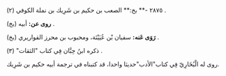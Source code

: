 ٢٨٧٥ -** بخ:** الصعب بن حكيم بن شَرِيك بن نملة الكوفي (٢) .

**روى عن:** أبيه (بخ) .

**رَوَى عَنه:** سفيان بْن عُيَيْنَة، ومحبوب بن محرز القواريري (بخ) .

ذكره ابنُ حِبَّان فِي كتاب "الثقات" (٣) .

روى له الْبُخَارِيّ فِي كتاب"الأدب"حديثا واحدا، قد كتبناه في ترجمة أبيه حكيم بن شَرِيك.